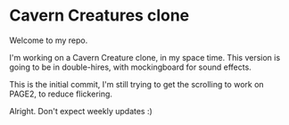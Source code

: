 # Cavern Creatures clone

Welcome to my repo.

I'm working on a Cavern Creature clone, in my space time. This version is going to be in double-hires,
with mockingboard for sound effects.

This is the initial commit, I'm still trying to get the scrolling to work on PAGE2, to reduce flickering. 

Alright. Don't expect weekly updates :)


